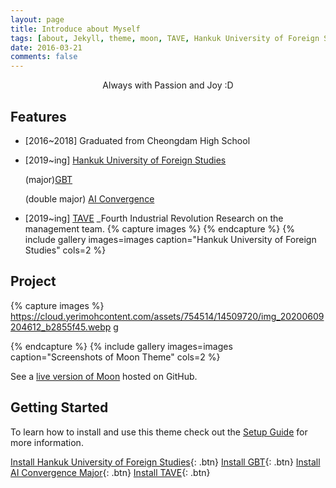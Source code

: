 ```yaml
---
layout: page
title: Introduce about Myself
tags: [about, Jekyll, theme, moon, TAVE, Hankuk University of Foreign Studies, GBT, AI Convergence]
date: 2016-03-21
comments: false
---
```

    
<center>Always with Passion and Joy :D</center>

## Features
* [2016~2018] Graduated from Cheongdam High School
* [2019~ing] [Hankuk University of Foreign Studies](http://www.hufs.ac.kr/)

  (major)[GBT](http://hufsgbtgbt.cafe24.com/)

  (double major) [AI Convergence](http://soft.hufs.ac.kr/)
* [2019~ing] [TAVE](https://blog.naver.com/t-ave) _Fourth Industrial Revolution Research
on the management team.
{% capture images %}
{% endcapture %}
{% include gallery images=images caption="Hankuk University of Foreign Studies" cols=2 %}
## Project

{% capture images %}
    https://cloud.yerimohcontent.com/assets/754514/14509720/img_20200609204612_b2855f45.webp
g

{% endcapture %}
{% include gallery images=images caption="Screenshots of Moon Theme" cols=2 %}

See a [live version of Moon](http://taylantatli.github.io/Moon) hosted on GitHub.

## Getting Started

To learn how to install and use this theme check out the [Setup Guide](http://taylantatli.me/Moon/moon-theme/) for more information.
      

[Install Hankuk University of Foreign Studies](http://www.hufs.ac.kr/){: .btn}
[Install GBT](http://hufsgbtgbt.cafe24.com/){: .btn}
[Install AI Convergence Major](http://soft.hufs.ac.kr/){: .btn}
[Install TAVE](https://blog.naver.com/t-ave){: .btn}

